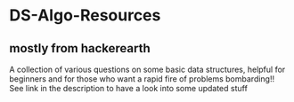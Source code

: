# DS-Algo-Resources
## mostly from hackerearth
A collection of various questions on some basic data structures, helpful for beginners and for those who want a rapid fire of problems bombarding!!
See link in the description to have a look into some updated stuff
